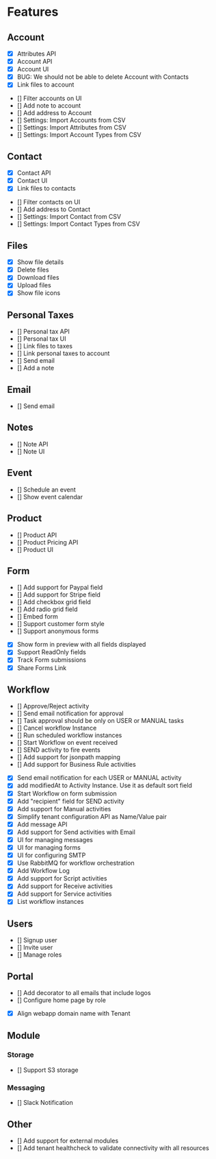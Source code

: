 # Features

## Account

- [x] Attributes API
- [x] Account API
- [x] Account UI
- [x] BUG: We should not be able to delete Account with Contacts
- [x] Link files to account
- [] Filter accounts on UI
- [] Add note to account
- [] Add address to Account
- [] Settings: Import Accounts from CSV
- [] Settings: Import Attributes from CSV
- [] Settings: Import Account Types from CSV

## Contact

- [x] Contact API
- [x] Contact UI
- [x] Link files to contacts
- [] Filter contacts on UI
- [] Add address to Contact
- [] Settings: Import Contact from CSV
- [] Settings: Import Contact Types from CSV

## Files

- [x] Show file details
- [x] Delete files
- [x] Download files
- [x] Upload files
- [x] Show file icons

## Personal Taxes

- [] Personal tax API
- [] Personal tax UI
- [] Link files to taxes
- [] Link personal taxes to account
- [] Send email
- [] Add a note

## Email

- [] Send email

## Notes

- [] Note API
- [] Note UI

## Event

- [] Schedule an event
- [] Show event calendar

## Product

- [] Product API
- [] Product Pricing API
- [] Product UI

## Form

- [] Add support for Paypal field
- [] Add support for Stripe field
- [] Add checkbox grid field
- [] Add radio grid field
- [] Embed form
- [] Support customer form style
- [] Support anonymous forms
- [x] Show form in preview with all fields displayed
- [x] Support ReadOnly fields
- [x] Track Form submissions
- [x] Share Forms Link

## Workflow

- [] Approve/Reject activity
- [] Send email notification for approval
- [] Task approval should be only on USER or MANUAL tasks
- [] Cancel workflow Instance
- [] Run scheduled workflow instances
- [] Start Workflow on event received
- [] SEND activity to fire events
- [] Add support for jsonpath mapping
- [] Add support for Business Rule activities
- [x] Send email notification for each USER or MANUAL activity
- [x] add modifiedAt to Activity Instance. Use it as default sort field
- [x] Start Workflow on form submission
- [x] Add "recipient" field for SEND activity
- [x] Add support for Manual activities
- [x] Simplify tenant configuration API as Name/Value pair
- [x] Add message API
- [x] Add support for Send activities with Email
- [x] UI for managing messages
- [x] UI for managing forms
- [x] UI for configuring SMTP
- [x] Use RabbitMQ for workflow orchestration
- [x] Add Workflow Log
- [x] Add support for Script activities
- [x] Add support for Receive activities
- [x] Add support for Service activities
- [x] List workflow instances

## Users

- [] Signup user
- [] Invite user
- [] Manage roles

## Portal

- [] Add decorator to all emails that include logos
- [] Configure home page by role
- [x] Align webapp domain name with Tenant

## Module

### Storage

- [] Support S3 storage

### Messaging

- [] Slack Notification

## Other

- [] Add support for external modules
- [] Add tenant healthcheck to validate connectivity with all resources

